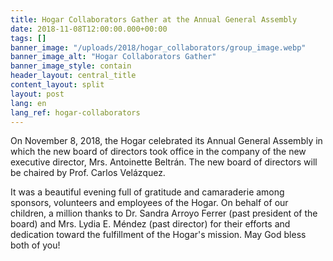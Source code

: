```yaml
---
title: Hogar Collaborators Gather at the Annual General Assembly
date: 2018-11-08T12:00:00.000+00:00
tags: []
banner_image: "/uploads/2018/hogar_collaborators/group_image.webp"
banner_image_alt: "Hogar Collaborators Gather"
banner_image_style: contain
header_layout: central_title
content_layout: split
layout: post
lang: en
lang_ref: hogar-collaborators
---
```

On November 8, 2018, the Hogar celebrated its Annual General Assembly in which the new board of directors took office in the company of the new executive director, Mrs. Antoinette Beltrán. The new board of directors will be chaired by Prof. Carlos Velázquez.

It was a beautiful evening full of gratitude and camaraderie among sponsors, volunteers and employees of the Hogar. On behalf of our children, a million thanks to Dr. Sandra Arroyo Ferrer (past president of the board) and Mrs. Lydia E. Méndez (past director) for their efforts and dedication toward the fulfillment of the Hogar's  mission. May God bless both of you!
